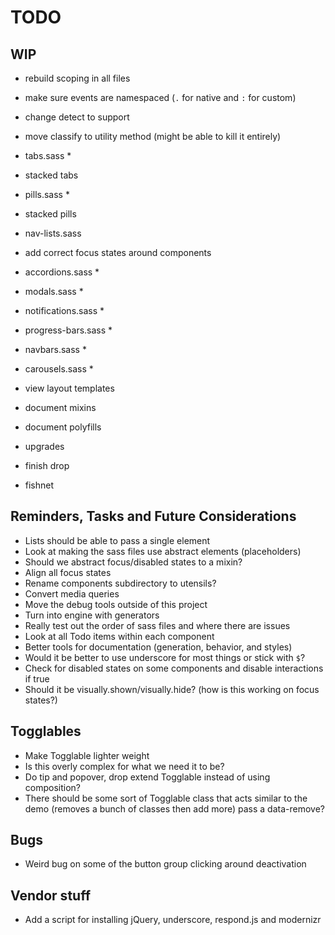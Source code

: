 
# TODO

## WIP
- rebuild scoping in all files
- make sure events are namespaced (`.` for native and `:` for custom)
- change detect to support
- move classify to utility method (might be able to kill it entirely)

- tabs.sass *
- stacked tabs
- pills.sass *
- stacked pills
- nav-lists.sass
- add correct focus states around components
- accordions.sass *
- modals.sass *
- notifications.sass *
- progress-bars.sass *
- navbars.sass *
- carousels.sass *
- view layout templates
- document mixins
- document polyfills
- upgrades
- finish drop
- fishnet

## Reminders, Tasks and Future Considerations
- Lists should be able to pass a single element
- Look at making the sass files use abstract elements (placeholders)
- Should we abstract focus/disabled states to a mixin?
- Align all focus states
- Rename components subdirectory to utensils?
- Convert media queries
- Move the debug tools outside of this project
- Turn into engine with generators
- Really test out the order of sass files and where there are issues
- Look at all Todo items within each component
- Better tools for documentation (generation, behavior, and styles)
- Would it be better to use underscore for most things or stick with `$`?
- Check for disabled states on some components and disable interactions
  if true
- Should it be visually.shown/visually.hide? (how is this working on
  focus states?)

## Togglables
- Make Togglable lighter weight
- Is this overly complex for what we need it to be?
- Do tip and popover, drop extend Togglable instead of using composition?
- There should be some sort of Togglable class that acts similar to the
  demo (removes a bunch of classes then add more) pass a data-remove?

## Bugs
- Weird bug on some of the button group clicking around deactivation

## Vendor stuff
- Add a script for installing jQuery, underscore, respond.js and
  modernizr


